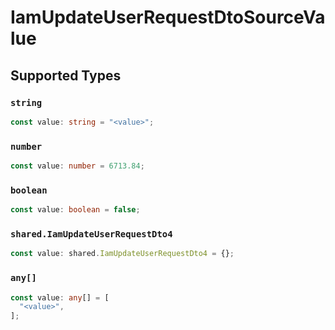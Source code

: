 # IamUpdateUserRequestDtoSourceValue


## Supported Types

### `string`

```typescript
const value: string = "<value>";
```

### `number`

```typescript
const value: number = 6713.84;
```

### `boolean`

```typescript
const value: boolean = false;
```

### `shared.IamUpdateUserRequestDto4`

```typescript
const value: shared.IamUpdateUserRequestDto4 = {};
```

### `any[]`

```typescript
const value: any[] = [
  "<value>",
];
```

